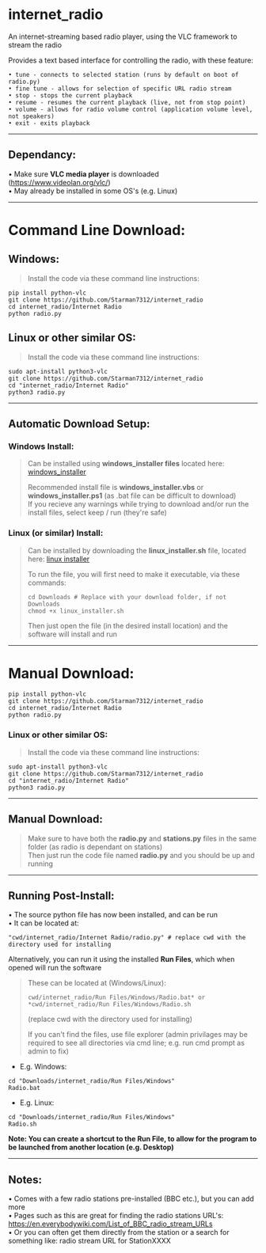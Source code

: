 # internet_radio
An internet-streaming based radio player, using the VLC framework to stream the radio  

Provides a text based interface for controlling the radio, with these feature:  

    • tune - connects to selected station (runs by default on boot of radio.py)
    • fine tune - allows for selection of specific URL radio stream
    • stop - stops the current playback
    • resume - resumes the current playback (live, not from stop point)
    • volume - allows for radio volume control (application volume level, not speakers)
    • exit - exits playback

----------------------------------------------------------------------------------------------------

## Dependancy:  
• Make sure **VLC media player** is downloaded (https://www.videolan.org/vlc/)  
• May already be installed in some OS's (e.g. Linux)

----------------------------------------------------------------------------------------------------

# Command Line Download:
## Windows:
> Install the code via these command line instructions:
    
    pip install python-vlc
    git clone https://github.com/Starman7312/internet_radio
    cd internet_radio/Internet Radio
    python radio.py
    
## Linux or other similar OS:
> Install the code via these command line instructions:

    sudo apt-install python3-vlc
    git clone https://github.com/Starman7312/internet_radio
    cd "internet_radio/Internet Radio"
    python3 radio.py

----------------------------------------------------------------------------------------------------

## Automatic Download Setup:  

### Windows Install:  
> Can be installed using **windows_installer files** located here: [windows_installer](https://github.com/Starman7312/internet_radio/tree/02032895425020bbc481dde72ef0498992a3021c/Automatic%20Installers/Windows)
> 
> Recommended install file is **windows_installer.vbs** or **windows_installer.ps1** (as .bat file can be difficult to download)  
> If you recieve any warnings while trying to download and/or run the install files, select keep / run (they're safe) 

### Linux (or similar) Install:  
> Can be installed by downloading the **linux_installer.sh** file, located here: [linux installer](https://github.com/Starman7312/internet_radio/blob/e92258c32b95f6edf25f62e8047b2a816145ccec/Automatic%20Installers/Linux%20(or%20similar)/linux_installer.sh)
> 
> To run the file, you will first need to make it executable, via these commands:
>
>     cd Downloads # Replace with your download folder, if not Downloads
>     chmod +x linux_installer.sh  
> Then just open the file (in the desired install location) and the software will install and run  

----------------------------------------------------------------------------------------------------
    
# Manual Download:  
    pip install python-vlc
    git clone https://github.com/Starman7312/internet_radio
    cd internet_radio/Internet Radio
    python radio.py
    
### Linux or other similar OS:
> Install the code via these command line instructions:

    sudo apt-install python3-vlc
    git clone https://github.com/Starman7312/internet_radio
    cd "internet_radio/Internet Radio"
    python3 radio.py

----------------------------------------------------------------------------------------------------
    
## Manual Download:  
> Make sure to have both the **radio.py** and **stations.py** files in the same folder (as radio is dependant on stations)  
> Then just run the code file named **radio.py** and you should be up and running

----------------------------------------------------------------------------------------------------

## Running Post-Install:
• The source python file has now been installed, and can be run  
• It can be located at:

    "cwd/internet_radio/Internet Radio/radio.py" # replace cwd with the directory used for installing

Alternatively, you can run it using the installed **Run Files**, which when opened will run the software  
> These can be located at (Windows/Linux):
>
>     cwd/internet_radio/Run Files/Windows/Radio.bat* or *cwd/internet_radio/Run Files/Windows/Radio.sh 
> (replace cwd with the directory used for installing)
> 
> If you can't find the files, use file explorer (admin privilages may be required to see all directories via cmd line; e.g. run cmd prompt as admin to fix)
> 
- E.g. Windows:
```
cd "Downloads/internet_radio/Run Files/Windows"
Radio.bat
```
>
- E.g. Linux:
>
```
cd "Downloads/internet_radio/Run Files/Windows"
Radio.sh
```
>   

**Note: You can create a shortcut to the Run File, to allow for the program to be launched from another location (e.g. Desktop)**

----------------------------------------------------------------------------------------------------

## Notes:  
• Comes with a few radio stations pre-installed (BBC etc.), but you can add more  
• Pages such as this are great for finding the radio stations URL's: https://en.everybodywiki.com/List_of_BBC_radio_stream_URLs  
• Or you can often get them directly from the station or a search for something like: radio stream URL for StationXXXX  
